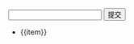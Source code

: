 <div id="app">
    <input type="text" v-model="inputvalue">
    <button @click="tijiao">
        提交
    </button>
    <ul>
        <li v-for="item in list">{{item}}</li>
    </ul>
</div>

<script>
    var app = new Vue({
        el:'#app',
        data:{
            inputvalue:'',
            list:[]
        },
        methods:{
            tijiao:function (){
                this.list.push(this.inputvalue);
                this.inputvalue = '';
            }


        }
    })
</script>



